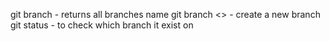 git branch - returns all branches name
git branch <> - create a new branch \
git status - to check which branch it exist on